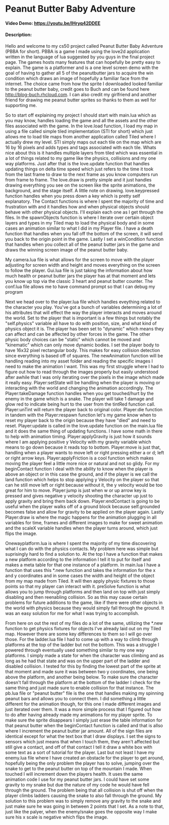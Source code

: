 # Peanut Butter Baby Adventure
#### Video Demo:  <https://youtu.be/lHryq42DDEE>
#### Description:
Hello and welcome to my cs50 project called Peanut Butter Baby Adventure (PBBA for short). PBBA is a game I made using the love2d application written in the language of lua suggested by you guys in the final project page. The games hosts many features that can hopefully be pretty easy to explain. The game is a platformer and is a one level screen demo with the goal of having to gather all 5 of the peanutbutter jars to acquire the win condition which draws an image of hopefully a familiar face from the internet. The choice came from how the sprite I downloaded looked familiar to the peanut butter baby, credit goes to Buch and can be found here http://blog-buch.rhcloud.com. I can also credit my girlfriend and another friend for drawing me peanut butter sprites so thanks to them as well for supporting me.

So to start off explaining my project I should start with main.lua which as you may know, handles loading the game and all the assets and the other files associated with the game. In the love.load function, I load my map in using a file called simple tiled implementation (STI for short) which just allows me to load tile maps from another application called Tiled where I actually drew my level. STI simply maps out each tile on the map which are 16 by 16 pixels and adds types and tags associated with each tile. Whats nice about this is it handles multiple layers from tiled which was essential in a lot of things related to my game like the physics, collisions and my one way platforms. Just after that is the love.update function that handles updating things on delta time speed which just refers to the time it took from the last frame to draw to the next frame as you know computers run from frame to frame. The love.draw is pretty simple and it just handles drawing everything you see on the screen like the sprite animations, the background, and the stage itself. A little note on drawing. love.keypressed function handles when you press down a key which is pretty self explanatory. The Contact functions is where I spent the majority of time and frustration with and it handles how and when physical objects should behave with other physical objects. I'll explain each one as I get through the files. In the spawnObjects function is where I iterate over certain object layers and types in my Tiled map to load the physical body and in some cases an animation similar to what I did in my Player file. I have a death function that handles when you fall off the bottom of the screen, it will send you back to the origin point in the game. Lastly I set a winCondition function that handles when you collect all of the peanut butter jars in the game and draws the winning screen image of the peanut butter baby.

My camera.lua file is what allows for the screen to move with the player adjusting for screen width and height and moves everything on the screen to follow the player. Gui.lua file is just taking the information about how much health or peanut butter jars the player has at that moment and lets you know up top via the classic 3 heart and peanut butter counter. The conf.lua file allows me to have command prompt so that I can debug my program

Next we head over to the player.lua file which handles eveything related to the character you play. You've got a bunch of variables determining a lot of his attributes that will effect the way the player interacts and moves around the world. Set to the player that is important is a few things but notably the "self.physics" variable all have to do with position, size, and what kind of physics object it is. The player has been set to "dynamic" which means they can affect and can be affected by other forces in the game. The other physic body choices can be "static" which cannot be moved and "kinematic" which can only move dynamic bodies. I set the player body to have 16x32 pixel rectangular body. This makes for easy collision detection since everything is based off of squares. The newAnimation function will be handling reading into my asset folder and reading the specific images I need to make the animation I want. This was my first struggle where I had to figure out how to read through the images properly but easily understood after awhile that I was only iterating over the pixels in the image which made it really easy. Player:setState will be handling when the player is moving or interacting with the world and changing the animation accordingly. The Player:takeDamage function handles when you get touched/hurt by the enemy in the game which is a snake. The player will take 1 damage and glow red to indicate being hurt to the user from the tintRed function call. Player:unTint will return the player back to original color. Player:die function in tandem with the Player:respawn function let's my game know when to reset my player back to the origin because they have "died" and need to reset. Player:update is called in the love.update function on the main.lua file and it does the same thing of updating functions. I have some math in there to help with animation timing. Player:applyGravity is just how it sounds where I am applying positive y Velocity with my gravity variable which means to go down because it reads top to bottom. Player:move is just that, handling when a player wants to move left or right pressing either a or d; left or right arrow keys. Player:applyFriction is a cool function which makes moving the player feel a little more nice or natural and not so glidy. For my beginContact function I deal with the ability to know when the player is above an object or in this case the ground, and if the player is we call the land function which helps to stop applying y Velocity on the player so that can he still move left or right because without it, the y velocity would be too great for him to move. Player:jump is just when w or up arrow key is pressed and gives negative y velocity shooting the character up just to apply gravity and bring them back down. Player:endContact is going to be useful when the player walks off of a ground block because self.grounded becomes false and allow for gravity to be applied on the player again. Lastly Player:draw is where the magic happens for the animation plugging in all variables for time, frames and different images to make for sweet animation and the scaleX variable handles when the player turns around, which just flips the image.

Onewayplatform.lua is where I spent the majority of my time discovering what I can do with the physics contacts. My problem here was simple but suprisingly hard to find a solution to. At the top I have a function that makes a new platform according to the information I tell it to put for itself and makes a meta table for that one instance of a platform. In main.lua I have a function that uses this *.new function and takes the information for the x and y coordinates and in some cases the width and height of the object from my map made from Tiled. It will then apply physic fixtures to those points so that my player can interact with it. preSolve function is what allows you to jump through platforms and then land on top with just simply disabling and then reenabling collision. So as this may cause certain problems for future additions to the game, like if there were other objects in the world with physics because they would simply fall through the ground. It was an easy solution for me for what I was trying to accomplish.

From here on out the rest of my files do a lot of the same, utilizing the *.new function to get physics fixtures for objects I've already laid out on my Tiled map. However there are some key differences to them so I will go over those. For the ladder.lua file I had to come up with a way to climb through platforms at the top of the ladder but not the bottom. This was a struggle I powered through eventually used something similar to my one way platforms. I simply made a state for when the character was climbing and as long as he had that state and was on the upper part of the ladder and disabled collision. I tested for this by finding the lowest part of the sprite at that moment and made sure it was between two y coordinates, one being above the platform, and another being below. To make sure the character doesn't fall through the platform at the bottom of the ladder I check for the same thing and just made sure to enable collision for that instance. The pb.lua file or "peanut butter" file is the one that handles making my spinning peanut bars and allows you to connect them. I did something a little different for the animation though, for this one I made different images and just iterated over them. It was a more simple process that I figured out how to do after having already made my animations for my player sprite. To make sure the sprite disappears I simply just erase the table information for that peanut butter when the beginContact function is called and that is allso where I increment the peanut butter jar amount. All of the sign files are identical except for what the text box that I draw displays. I set the signs to sensors which just means that when I touch them, they aren't affected but still give a contact, and off of that contact I tell it draw a white box with some text as a sort of tutorial for the player. Last but not least I have my enemy.lua file where I have created an obstacle for the player to get around, hopefully being the only problem the player has to solve, jumping over the snake to get to the peanut butter on top of the mountain I made. When touched I will increment down the players health. It uses the same animation code I use for my peanut butter jars. I could have set some gravity to my snake but due the nature of my code he would have fell through the ground. The problem being that all collision is shut off when the player climbs ladders causing the snake to also fall through the ground. My solution to this problem was to simply remove any gravity to the snake and just make sure he was going in between 2 points that I set. As a note to that, just like the palyer, when the enemy/snake goes the opposite way I make sure his x scale is negative which flips the image.